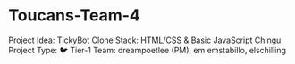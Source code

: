 # Toucans-Team-4
Project Idea: TickyBot Clone
Stack: HTML/CSS & Basic JavaScript
Chingu Project Type: 🐦 Tier-1
Team: dreampoetlee (PM), em emstabillo, elschilling
